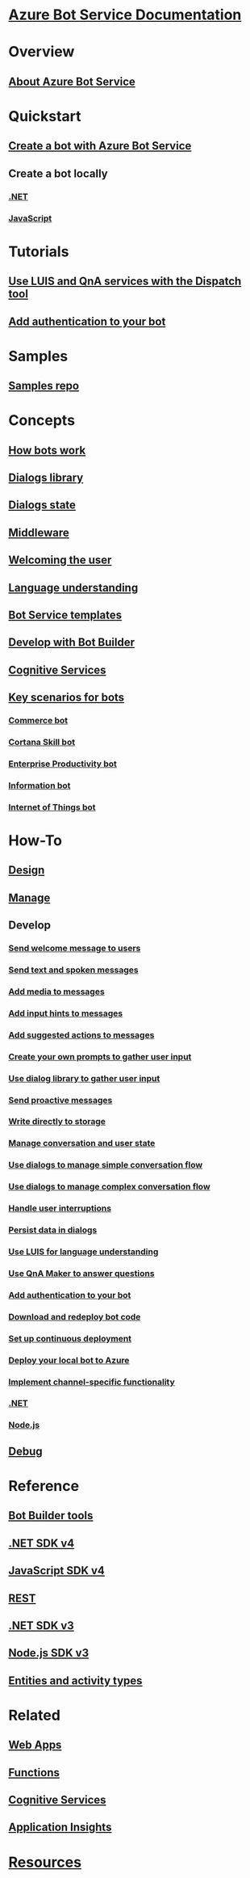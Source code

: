 # [Azure Bot Service Documentation](index.md)
# Overview
## [About Azure Bot Service](bot-service-overview-introduction.md)
# Quickstart
## [Create a bot with Azure Bot Service](~/bot-service-quickstart.md)
## Create a bot locally
### [.NET](dotnet/bot-builder-dotnet-sdk-quickstart.md)
### [JavaScript](javascript/bot-builder-javascript-quickstart.md)
# Tutorials
## [Use LUIS and QnA services with the Dispatch tool](v4sdk/bot-builder-tutorial-dispatch.md)
## [Add authentication to your bot](bot-builder-tutorial-authentication.md)
# Samples
## [Samples repo](https://github.com/Microsoft/BotBuilder-Samples/blob/master/readme.md)
# Concepts
## [How bots work](v4sdk/bot-builder-basics.md)
## [Dialogs library](v4sdk/bot-builder-concept-dialog.md)
## [Dialogs state](v4sdk/bot-builder-dialog-state.md)
## [Middleware](v4sdk/bot-builder-concept-middleware.md)
## [Welcoming the user](v4sdk/bot-builder-welcome-user.md)
## [Language understanding](v4sdk/bot-builder-concept-luis.md)
## [Bot Service templates](bot-service-concept-templates.md)
## [Develop with Bot Builder](bot-builder-overview-getstarted.md)
## [Cognitive Services](bot-service-concept-intelligence.md)
## [Key scenarios for bots](bot-service-scenario-overview.md)
### [Commerce bot](bot-service-scenario-commerce.md)
### [Cortana Skill bot](bot-service-scenario-cortana-skill.md)
### [Enterprise Productivity bot](bot-service-scenario-enterprise-productivity.md)
### [Information bot](bot-service-scenario-informational.md)
### [Internet of Things bot](bot-service-scenario-internet-things.md)
# How-To
## [Design](design/TOC.md)
## [Manage](manage/TOC.md)
## Develop
### [Send welcome message to users](v4sdk/bot-builder-send-welcome-message.md)
### [Send text and spoken messages](v4sdk/bot-builder-howto-send-messages.md)
### [Add media to messages](v4sdk/bot-builder-howto-add-media-attachments.md)
### [Add input hints to messages](v4sdk/bot-builder-howto-add-input-hints.md)
### [Add suggested actions to messages](v4sdk/bot-builder-howto-add-suggested-actions.md)
### [Create your own prompts to gather user input](v4sdk/bot-builder-primitive-prompts.md)
### [Use dialog library to gather user input](v4sdk/bot-builder-prompts.md)
### [Send proactive messages](v4sdk/bot-builder-howto-proactive-message.md)
### [Write directly to storage](v4sdk/bot-builder-howto-v4-storage.md)
### [Manage conversation and user state](v4sdk/bot-builder-howto-v4-state.md)
### [Use dialogs to manage simple conversation flow](v4sdk/bot-builder-dialog-manage-conversation-flow.md)
### [Use dialogs to manage complex conversation flow](v4sdk/bot-builder-dialog-manage-complex-conversation-flow.md)
### [Handle user interruptions](v4sdk/bot-builder-howto-handle-user-interrupt.md)
### [Persist data in dialogs](v4sdk/bot-builder-tutorial-persist-user-inputs.md)
### [Use LUIS for language understanding](v4sdk/bot-builder-howto-v4-luis.md)
### [Use QnA Maker to answer questions](v4sdk/bot-builder-howto-qna.md)
### [Add authentication to your bot](v4sdk/bot-builder-authentication.md)
### [Download and redeploy bot code](bot-service-build-download-source-code.md)
### [Set up continuous deployment](bot-service-build-continuous-deployment.md)
### [Deploy your local bot to Azure](bot-builder-howto-deploy-azure.md)
### [Implement channel-specific functionality](v4sdk/bot-builder-channeldata.md)
### [.NET](dotnet/TOC.md)
### [Node.js](nodejs/TOC.md)
## [Debug](debug/TOC.md)
# Reference
## [Bot Builder tools](bot-builder-tools.md)
## [.NET SDK v4](https://aka.ms/dotnetsdk4)
## [JavaScript SDK v4](https://aka.ms/jssdk4)
## [REST](rest-api/TOC.md)
## [.NET SDK v3](/dotnet/api/?view=botbuilder-3.12.2.4)
## [Node.js SDK v3](https://docs.botframework.com/en-us/node/builder/chat-reference/modules/_botbuilder_d_.html)
## [Entities and activity types](bot-service-activities-entities.md)
# Related
## [Web Apps](https://docs.microsoft.com/azure/app-service/)
## [Functions](https://docs.microsoft.com/azure/azure-functions/)
## [Cognitive Services](https://docs.microsoft.com/azure/cognitive-services/)
## [Application Insights](https://docs.microsoft.com/azure/azure-monitor/)
# [Resources](resources/TOC.md)
